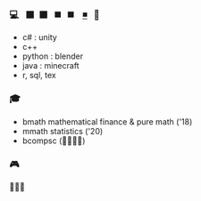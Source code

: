 ### 💻 &nbsp; ⬛&nbsp; ⬛&nbsp;&nbsp; ◼️ &nbsp;&nbsp;◼️&nbsp;&nbsp;&nbsp; [◾](https://www.youtube.com/watch?v=fFyC68CIEio) &nbsp; 🧙
- c\# : unity
- c++
- python : blender
- java : minecraft
- r, sql, tex
  
### 🎓
- bmath mathematical finance & pure math ('18)
- mmath statistics ('20)
- bcompsc (🔶🔶🔷🔹)

### 🎮 
🔸🔹🔹
